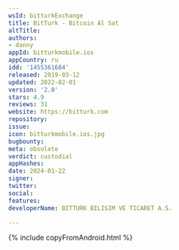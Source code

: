 ```yaml
---
wsId: bitturkExchange
title: BitTurk - Bitcoin Al Sat
altTitle: 
authors:
- danny
appId: bitturkmobile.ios
appCountry: ru
idd: '1455361684'
released: 2019-03-12
updated: 2022-02-01
version: '2.0'
stars: 4.9
reviews: 31
website: https://bitturk.com
repository: 
issue: 
icon: bitturkmobile.ios.jpg
bugbounty: 
meta: obsolete
verdict: custodial
appHashes: 
date: 2024-01-22
signer: 
twitter: 
social: 
features: 
developerName: BITTURK BILISIM VE TICARET A.S.

---
```


{% include copyFromAndroid.html %}
